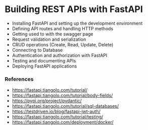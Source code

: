 # Building REST APIs with FastAPI

- Installing FastAPI and setting up the development environment
- Defining API routes and handling HTTP methods
- Getting used to with the swagger page
- Request validation and serialization
- CRUD operations (Create, Read, Update, Delete)
- Connecting to Database
- Authentication and authorization with FastAPI
- Testing and documenting APIs
- Deploying FastAPI applications


### References
- https://fastapi.tiangolo.com/tutorial/
- https://fastapi.tiangolo.com/tutorial/body-fields/
- https://pypi.org/project/pydantic/
- https://fastapi.tiangolo.com/tutorial/sql-databases/
- https://testdriven.io/blog/fastapi-jwt-auth/
- https://fastapi.tiangolo.com/tutorial/testing/
- https://fastapi.tiangolo.com/deployment/docker/
